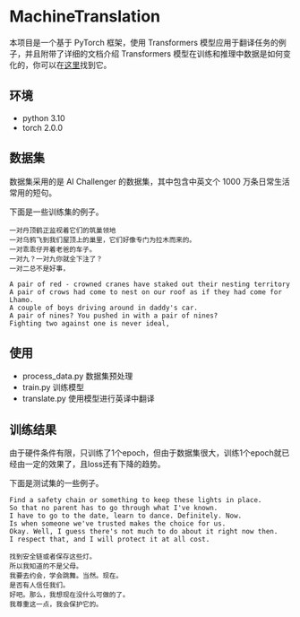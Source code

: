 # MachineTranslation 

本项目是一个基于 PyTorch 框架，使用 Transformers 模型应用于翻译任务的例子，并且附带了详细的文档介绍 Transformers 模型在训练和推理中数据是如何变化的，你可以在[这里](doc/README.md)找到它。

## 环境

* python 3.10
* torch 2.0.0

## 数据集

数据集采用的是 AI Challenger 的数据集，其中包含中英文个 1000 万条日常生活常用的短句。

下面是一些训练集的例子。

```text
一对丹顶鹤正监视着它们的筑巢领地
一对乌鸦飞到我们屋顶上的巢里，它们好像专门为拉木而来的。
一对乖乖仔开着老爸的车子。
一对九？一对九你就全下注了？
一对二总不是好事，
```

```text
A pair of red - crowned cranes have staked out their nesting territory
A pair of crows had come to nest on our roof as if they had come for Lhamo.
A couple of boys driving around in daddy's car.
A pair of nines? You pushed in with a pair of nines?
Fighting two against one is never ideal,
```

## 使用

* process_data.py 数据集预处理
* train.py 训练模型
* translate.py 使用模型进行英译中翻译

## 训练结果

由于硬件条件有限，只训练了1个epoch，但由于数据集很大，训练1个epoch就已经由一定的效果了，且loss还有下降的趋势。

下面是测试集的一些例子。

```text
Find a safety chain or something to keep these lights in place. 
So that no parent has to go through what I've known. 
I have to go to the date, learn to dance. Definitely. Now. 
Is when someone we've trusted makes the choice for us. 
Okay. Well, I guess there's not much to do about it right now then. 
I respect that, and I will protect it at all cost. 
```

```text
找到安全链或者保存这些灯。
所以我知道的不是父母。
我要去约会，学会跳舞。当然。现在。
是否有人信任我们。
好吧。那么，我想现在没什么可做的了。
我尊重这一点，我会保护它的。
```
